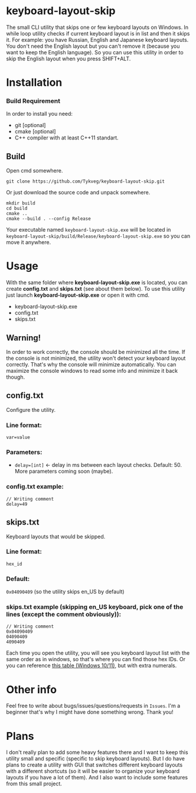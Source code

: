 # keyboard-layout-skip
The small CLI utility that skips one or few keyboard layouts on Windows.
In while loop utility checks if current keyboard layout is in list and then it skips it.
For example: you have Russian, English and Japanese keyboard layouts.
You don't need the English layout but you can't remove it (because you want to keep the English language).
So you can use this utility in order to skip the English layout when you press SHIFT+ALT.
# Installation
### Build Requirement
In order to install you need:
* git [optional]
* cmake [optional]
* C++ compiler with at least C++11 standart.
## Build
Open cmd somewhere.
```
git clone https://github.com/Tykveg/keyboard-layout-skip.git
```
Or just download the source code and unpack somewhere.
```
mkdir build
cd build
cmake ..
cmake --build . --config Release
```
Your executable named `keyboard-layout-skip.exe` will be located in `keyboard-layout-skip/build/Release/keyboard-layout-skip.exe` so you can move it anywhere.
# Usage
With the same folder where **keyboard-layout-skip.exe** is located, you can create **config.txt** and **skips.txt** (see about them below).
To use this utility just launch **keyboard-layout-skip.exe** or open it with cmd.
 - keyboard-layout-skip.exe
 - config.txt
 - skips.txt
## Warning!
In order to work correctly, the console should be minimized all the time.
If the console is not minimized, the utility won't detect your keyboard layout correctly.
That's why the console will minimize automatically.
You can maximize the console windows to read some info and minimize it back though.
## config.txt
Configure the utility.
### Line format:
`var=value`
### Parameters:
* `delay=[int]` <- delay in ms between each layout checks. Default: 50.
More parameters coming soon (maybe).
### config.txt example:
```
// Writing comment
delay=49
```
## skips.txt
Keyboard layouts that would be skipped.
### Line format:
`hex_id`
### Default:
`0x04090409`
(so the utility skips en_US by default)
### skips.txt example (skipping en_US keyboard, pick one of the lines (except the comment obviously)):
```
// Writing comment
0x04090409
04090409
4090409
```
Each time you open the utility, you will see you keyboard layout list with the same order as in windows, so that's where you can find those hex IDs. Or you can reference [this table (Windows 10/11)](https://docs.microsoft.com/en-us/windows-hardware/manufacture/desktop/windows-language-pack-default-values?view=windows-10#keyboard-identifiers), but with extra numerals.
# Other info
Feel free to write about bugs/issues/questions/requests in `Issues`. I'm a beginner that's why I might have done something wrong. Thank you!
# Plans
I don't really plan to add some heavy features there and I want to keep this utility small and specific (specific to skip keyboard layouts).
But I do have plans to create a utility with GUI that switches different keyboard layouts with a different shortcuts (so it will be easier to organize your keyboard layouts if you have a lot of them).
And I also want to include some features from this small project.